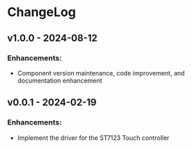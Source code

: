 # ChangeLog

## v1.0.0 - 2024-08-12

### Enhancements:

* Component version maintenance, code improvement, and documentation enhancement

## v0.0.1 - 2024-02-19

### Enhancements:

* Implement the driver for the ST7123 Touch controller
